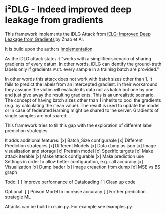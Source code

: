 # i²DLG - Indeed improved deep leakage from gradients

This framework implements the iDLG Attack from
[iDLG: Improved Deep Leakage from Gradients](https://arxiv.org/pdf/2001.02610.pdf) by Zhao et Al.

It is build upon the authors [implementation](https://github.com/PatrickZH/Improved-Deep-Leakage-from-Gradients)

As the iDLG attack states it "works with a simplified scenario of sharing gradients of every datum. In other words, iDLG can identify the ground-truth labels only if gradients w.r.t. every sample in a training batch are provided."

In other words this attack does not work with batch sizes other than 1. It fails to predict the labels from an intercepted gradient.
In their workaround they assume the victim will evaluate its data not as batch but one by one and just give away the resulting gradients.
This is an unrealistic scenario. The concept of having batch sizes other than 1 inherits to pool the gradients (e.g. by calculating the mean value).
The result is used to update the model or in case of federated learning might be shared to the server. Gradients of single samples are not shared.

This framework tries to fill this gap with the exploration of different label prediction strategies.


It adds additional features:
    [x] Batch_Size configurable
    [x] Different Prediction strategies
    [x] Different Models
    [x] Data dump as json
    [x] Image visualisation and storage
    [x] Pretrain model
    [x] Specific targets
    [x] Make attack iterable
    [x] Make attack configurable
    [x] Make prediction use Settings in order to allow better configuration, e.g. call accuracy
    [x] Visualization
    [x] Dump loader
    [x] Image creaetion from dump
    [x] MSE vs BS graph

Todo:
    [ ] Improve performance of Dataloading
    [ ] Clean up code

Optional:
    [ ] Poison Model to increase accuracy
    [ ] Further prediction strategie ML



Attacks can be build in main.py. For example see examples.py.